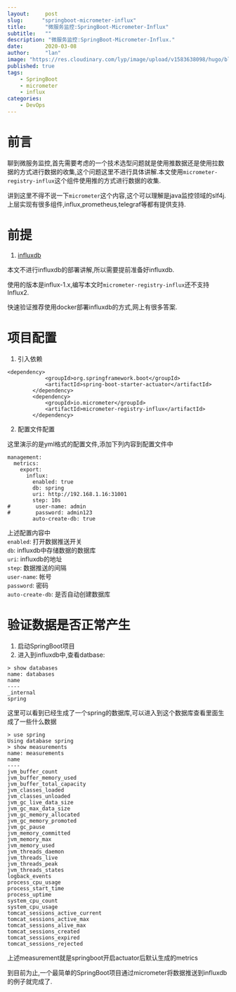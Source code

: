 ```yaml
---
layout:     post 
slug:      "springboot-micrometer-influx"
title:      "微服务监控:SpringBoot-Micrometer-Influx"
subtitle:   ""
description: "微服务监控:SpringBoot-Micrometer-Influx."  
date:       2020-03-08
author:     "lan"
image: "https://res.cloudinary.com/lyp/image/upload/v1583638098/hugo/blog.github.io/abstract-art-blur-bright-373543.jpg"
published: true
tags: 
    - SpringBoot
    - micrometer
    - influx
categories: 
    - DevOps
---
```



# 前言  
聊到微服务监控,首先需要考虑的一个技术选型问题就是使用推数据还是使用拉数据的方式进行数据的收集,这个问题这里不进行具体讲解.本文使用``micrometer-registry-influx``这个组件使用推的方式进行数据的收集.  

讲到这里不得不说一下``micrometer``这个内容,这个可以理解是java监控领域的slf4j.上层实现有很多组件,influx,prometheus,telegraf等都有提供支持.  

# 前提

1. [influxdb](https://www.influxdata.com/)  

本文不进行influxdb的部署讲解,所以需要提前准备好influxdb.  

使用的版本是influx-1.x,编写本文时``micrometer-registry-influx``还不支持Influx2.

快速验证推荐使用docker部署influxdb的方式,网上有很多答案.


# 项目配置  

1. 引入依赖
```
<dependency>
            <groupId>org.springframework.boot</groupId>
            <artifactId>spring-boot-starter-actuator</artifactId>
        </dependency>
        <dependency>
            <groupId>io.micrometer</groupId>
            <artifactId>micrometer-registry-influx</artifactId>
        </dependency>
```  

2. 配置文件配置  

这里演示的是yml格式的配置文件,添加下列内容到配置文件中

```
management:
  metrics:
    export:
      influx:
        enabled: true
        db: spring
        uri: http://192.168.1.16:31001
        step: 10s
#        user-name: admin
#        password: admin123
        auto-create-db: true
```  

上述配置内容中  
``enabled``: 打开数据推送开关  
``db``: influxdb中存储数据的数据库  
``uri``: influxdb的地址  
``step``: 数据推送的间隔  
``user-name``: 帐号  
``password``: 密码  
``auto-create-db``: 是否自动创建数据库  

# 验证数据是否正常产生  

1. 启动SpringBoot项目  
2. 进入到influxdb中,查看datbase:  

```
> show databases
name: databases
name
----
_internal
spring
```  

这里可以看到已经生成了一个spring的数据库,可以进入到这个数据库查看里面生成了一些什么数据  

```
> use spring
Using database spring
> show measurements
name: measurements
name
----
jvm_buffer_count
jvm_buffer_memory_used
jvm_buffer_total_capacity
jvm_classes_loaded
jvm_classes_unloaded
jvm_gc_live_data_size
jvm_gc_max_data_size
jvm_gc_memory_allocated
jvm_gc_memory_promoted
jvm_gc_pause
jvm_memory_committed
jvm_memory_max
jvm_memory_used
jvm_threads_daemon
jvm_threads_live
jvm_threads_peak
jvm_threads_states
logback_events
process_cpu_usage
process_start_time
process_uptime
system_cpu_count
system_cpu_usage
tomcat_sessions_active_current
tomcat_sessions_active_max
tomcat_sessions_alive_max
tomcat_sessions_created
tomcat_sessions_expired
tomcat_sessions_rejected
```  

上述measurement就是springboot开启actuator后默认生成的metrics  

到目前为止,一个最简单的SpringBoot项目通过micrometer将数据推送到influxdb的例子就完成了.

